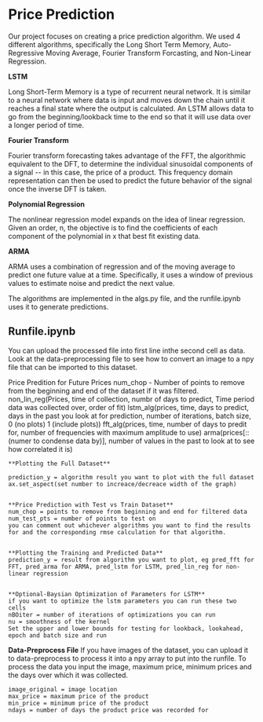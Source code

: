 # Price Prediction

Our project focuses on creating a price prediction algorithm. We used 4 different algorithms, specifically the Long Short Term Memory, Auto-Regressive Moving Average, Fourier Transform Forcasting, and Non-Linear Regression. 

**LSTM**

Long Short-Term Memory is a type of recurrent neural network. It is similar to a neural network where data is input and moves down the chain until it reaches a final state where the output is calculated. An LSTM allows data to go from the beginning/lookback time to the end so that it will use data over a longer period of time. 

**Fourier Transform**

Fourier transform forecasting takes advantage of the FFT, the algorithmic equivalent to the DFT, to determine the individual sinusoidal components of a signal -- in this case, the price of a product. This frequency domain representation can then be used to predict the future behavior of the signal once the inverse DFT is taken.

**Polynomial Regression**

The nonlinear regression model expands on the idea of linear regression. Given an order, n, the objective is to find the coefficients of each component of the polynomial in x that best fit existing data.

**ARMA**

ARMA uses a combination of regression and of the moving average to predict one future value at a time. Specifically, it uses a window of previous values to estimate noise and predict the next value.

The algorithms are implemented in the algs.py file, and the runfile.ipynb uses it to generate predictions. 

## Runfile.ipynb
You can upload the processed file into first line inthe second cell as data. Look at the data-preprocessing file to see how to convert an image to a npy file that can be imported to this dataset. 

Price Predition for Future Prices
    num_chop - Number of points to remove from the beginning and end of the dataset if it was filtered.
    non_lin_reg(Prices, time of collection, numbr of days to predict, Time period data was collected over, order of fit)
    lstm_alg(prices, time, days to predict, days in the past you look at for prediction, number of iterations, batch size, 0 (no plots) 1 (include plots))
    fft_alg(prices, time, number of days to predit for, number of frequencies with maximum amplitude to use)
    arma(prices[::(numer to condense data by)], number of values in the past to look at to see how correlated it is)


    **Plotting the Full Dataset**
    
    prediction_y = algorithm result you want to plot with the full dataset
    ax.set_aspect(set number to increace/decreace width of the graph)
    

    **Price Prediction with Test vs Train Dataset**
    num_chop = points to remove from beginning and end for filtered data
    num_test_pts = number of points to test on
    you can comment out whichever algorithms you want to find the results for and the corresponding rmse calculation for that algorithm. 


    **Plotting the Training and Predicted Data**
    prediction_y = result from algorithm you want to plot, eg pred_fft for FFT, pred_arma for ARMA, pred_lstm for LSTM, pred_lin_reg for non-linear regression


    **Optional-Baysian Optimization of Parameters for LSTM**
    if you want to optimize the lstm parameters you can run these two cells
    nBOiter = number of iterations of optimizations you can run
    nu = smoothness of the kernel
    Set the upper and lower bounds for testing for lookback, lookahead, epoch and batch size and run


**Data-Preprocess File**
If you have images of the dataset, you can upload it to data-preprocess to process it into a npy array to put into the runfile. 
To process the data you input the image, maximum price, minimum prices and the days over which it was collected. 

    image_original = image location
    max_price = maximum price of the product 
    min_price = minimum price of the product
    ndays = number of days the product price was recorded for
